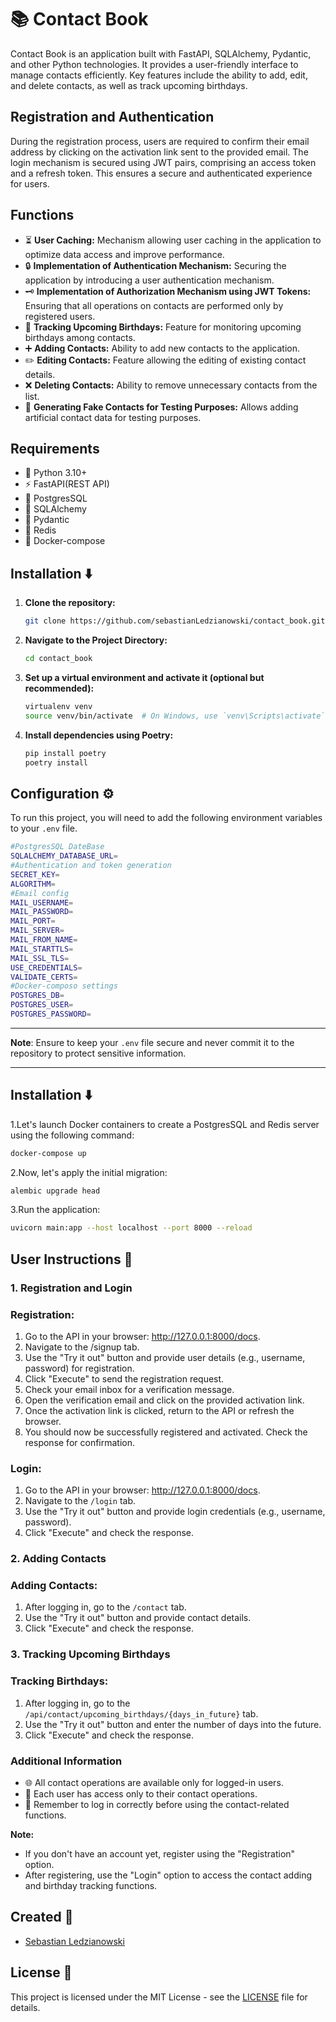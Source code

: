 # 📚 Contact Book

Contact Book is an application built with FastAPI, SQLAlchemy, Pydantic, and other Python technologies. It provides a user-friendly interface to manage contacts efficiently. Key features include the ability to add, edit, and delete contacts, as well as track upcoming birthdays.

## Registration and Authentication

During the registration process, users are required to confirm their email address by clicking on the activation link sent to the provided email. The login mechanism is secured using JWT pairs, comprising an access token and a refresh token. This ensures a secure and authenticated experience for users.

## Functions

- ⏳ **User Caching:** Mechanism allowing user caching in the application to optimize data access and improve performance.
- 🔒 **Implementation of Authentication Mechanism:** Securing the application by introducing a user authentication mechanism.
- 🗝️ **Implementation of Authorization Mechanism using JWT Tokens:** Ensuring that all operations on contacts are performed only by registered users.
- 📅 **Tracking Upcoming Birthdays:** Feature for monitoring upcoming birthdays among contacts.
- ➕ **Adding Contacts:** Ability to add new contacts to the application.
- ✏️ **Editing Contacts:** Feature allowing the editing of existing contact details.
- ❌ **Deleting Contacts:** Ability to remove unnecessary contacts from the list.
- 🧪 **Generating Fake Contacts for Testing Purposes:** Allows adding artificial contact data for testing purposes.

## Requirements

- 🐍 Python 3.10+
- ⚡ FastAPI(REST API)
- 🐘 PostgresSQL
- 🐘 SQLAlchemy
- 📘 Pydantic
- 🔄 Redis
- 🐳 Docker-compose

## Installation ⬇️

1. **Clone the repository:**

    ```bash
    git clone https://github.com/sebastianLedzianowski/contact_book.git
    ```

2. **Navigate to the Project Directory:**

    ```bash
    cd contact_book
    ```

3. **Set up a virtual environment and activate it (optional but recommended):**

    ```bash
    virtualenv venv
    source venv/bin/activate  # On Windows, use `venv\Scripts\activate`
    ```

4. **Install dependencies using Poetry:**

    ```bash
    pip install poetry
    poetry install
    ```

## Configuration ⚙️

To run this project, you will need to add the following environment variables to your `.env` file.

```bash
#PostgresSQL DateBase
SQLALCHEMY_DATABASE_URL=
#Authentication and token generation
SECRET_KEY=
ALGORITHM=
#Email config
MAIL_USERNAME=
MAIL_PASSWORD=
MAIL_PORT=
MAIL_SERVER=
MAIL_FROM_NAME=
MAIL_STARTTLS=
MAIL_SSL_TLS=
USE_CREDENTIALS=
VALIDATE_CERTS=
#Docker-composo settings
POSTGRES_DB=
POSTGRES_USER=
POSTGRES_PASSWORD=
```

---

**Note**: Ensure to keep your `.env` file secure and never commit it to the repository to protect sensitive information.

---

## Installation ⬇️

1.Let's launch Docker containers to create a PostgresSQL and Redis server using the following command:

```bash
docker-compose up 
```

2.Now, let's apply the initial migration:

```bash
alembic upgrade head
```

3.Run the application:

```bash
uvicorn main:app --host localhost --port 8000 --reload
```

## User Instructions 🚀

### 1. Registration and Login

### Registration:
1. Go to the API in your browser: http://127.0.0.1:8000/docs. 
2. Navigate to the /signup tab.
3. Use the "Try it out" button and provide user details (e.g., username, password) for registration.
4. Click "Execute" to send the registration request.
5. Check your email inbox for a verification message.
6. Open the verification email and click on the provided activation link.
7. Once the activation link is clicked, return to the API or refresh the browser.
8. You should now be successfully registered and activated. Check the response for confirmation.

### Login:
1. Go to the API in your browser: http://127.0.0.1:8000/docs.
2. Navigate to the `/login` tab.
3. Use the "Try it out" button and provide login credentials (e.g., username, password).
4. Click "Execute" and check the response.

### 2. Adding Contacts

### Adding Contacts:
1. After logging in, go to the `/contact` tab.
2. Use the "Try it out" button and provide contact details.
3. Click "Execute" and check the response.

### 3. Tracking Upcoming Birthdays

### Tracking Birthdays:
1. After logging in, go to the `/api/contact/upcoming_birthdays/{days_in_future}` tab.
2. Use the "Try it out" button and enter the number of days into the future.
3. Click "Execute" and check the response.

### Additional Information

- 🌐 All contact operations are available only for logged-in users.
- 👤 Each user has access only to their contact operations.
- 🔐 Remember to log in correctly before using the contact-related functions.

**Note:**
- If you don't have an account yet, register using the "Registration" option.
- After registering, use the "Login" option to access the contact adding and birthday tracking functions.



## Created 👤

- [Sebastian Ledzianowski](https://github.com/sebastianLedzianowski)

## License 📄

This project is licensed under the MIT License - see the [LICENSE](LICENSE) file for details.
